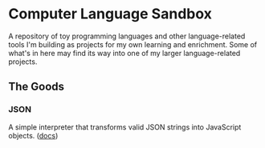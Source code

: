 # Computer Language Sandbox

A repository of toy programming languages and other language-related tools I'm building as projects for my own learning and enrichment. Some of what's in here may find its way into one of my larger language-related projects.

## The Goods

### JSON

A simple interpreter that transforms valid JSON strings into JavaScript objects. ([docs]("./json/README.md"))
